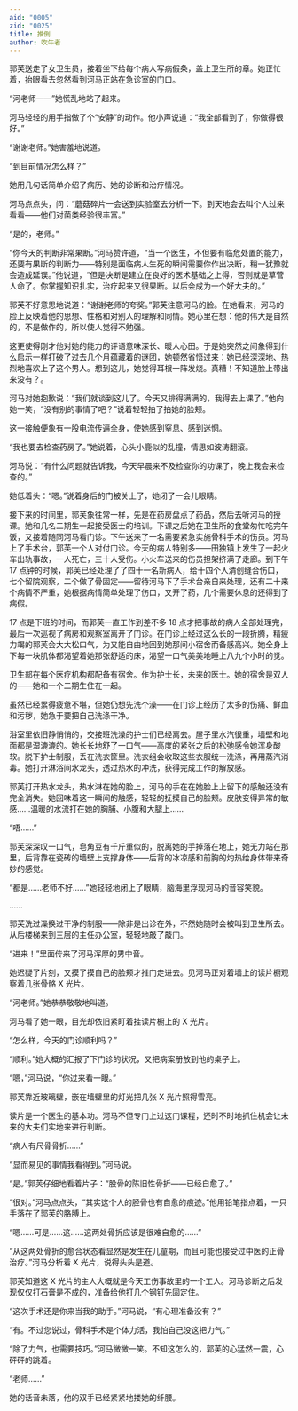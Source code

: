 ```yaml
---
aid: "0005"
zid: "0025"
title: 推倒
author: 吹牛者
---
```


郭芙送走了女卫生员，接着坐下给每个病人写病假条，盖上卫生所的章。她正忙着，抬眼看去忽然看到河马正站在急诊室的门口。

“河老师——”她慌乱地站了起来。

河马轻轻的用手指做了个“安静”的动作。他小声说道：“我全部看到了，你做得很好。”

“谢谢老师。”她害羞地说道。

“到目前情况怎么样？”

她用几句话简单介绍了病历、她的诊断和治疗情况。

河马点点头，问：“蘑菇碎片一会送到实验室去分析一下。到天地会去叫个人过来看看——他们对菌类经验很丰富。”

“是的，老师。”

“你今天的判断非常果断。”河马赞许道，“当一个医生，不但要有临危处置的能力，还要有果断的判断力——特别是面临病人生死的瞬间需要你作出决断，稍一犹豫就会造成延误。”他说道，“但是决断是建立在良好的医术基础之上得，否则就是草菅人命了。你掌握知识扎实，治疗起来又很果断。以后会成为一个好大夫的。”

郭芙不好意思地说道：“谢谢老师的夸奖。”郭芙注意河马的脸。在她看来，河马的脸上反映着他的思想、性格和对别人的理解和同情。她心里在想：他的伟大是自然的，不是做作的，所以使人觉得不勉强。

这更使得刚才他对她的能力的评语意味深长、暖人心田。于是她突然之间象得到什么启示一样打破了过去几个月蕴藏着的谜团，她顿然省悟过来：她已经深深地、热烈地喜欢上了这个男人。想到这儿，她觉得耳根一阵发烧。真糟！不知道脸上带出来没有？。

河马对她抱歉说：“我们就谈到这儿了。今天又排得满满的，我得去上课了。”他向她一笑，“没有别的事情了吧？”说着轻轻拍了拍她的脸颊。

这一接触便象有一股电流传遍全身，使她感到窒息、感到迷惘。

“我也要去检查药房了。”她说着，心头小鹿似的乱撞，情思如波涛翻滚。

河马说：“有什么问题就告诉我，今天早晨来不及检查你的功课了，晚上我会来检查的。”

她低着头：“嗯。”说着身后的门被关上了，她闭了一会儿眼睛。

接下来的时间里，郭芙象往常一样，先是在药房盘点了药品，然后去听河马的授课。她和几名二期生一起接受医士的培训。下课之后她在卫生所的食堂匆忙吃完午饭，又接着随同河马看门诊。下午送来了一名需要紧急实施骨科手术的伤员。河马上了手术台，郭芙一个人对付门诊。今天的病人特别多——田独镇上发生了一起火车出轨事故，一人死亡，三十人受伤。小火车送来的伤员担架挤满了走廊。到下午 17 点钟的时候，郭芙已经处理了了四十一名新病人，给十四个人清创缝合伤口，七个留院观察，二个做了骨固定——留待河马下了手术台亲自来处理，还有二十来个病情不严重，她根据病情简单处理了伤口，又开了药，几个需要休息的还得到了病假。

17 点是下班的时间，而郭芙一直工作到差不多 18 点才把事故的病人全部处理完，最后一次巡视了病房和观察室离开了门诊。在门诊上经过这么长的一段折腾，精疲力竭的郭芙会大大松口气，为又能自由地回到她那间小宿舍而备感高兴。她全身上下每一块肌体都渴望着她那张舒适的床，渴望一口气美美地睡上八九个小时的觉。

卫生部在每个医疗机构都配备有宿舍。作为护士长，未来的医士。她的宿舍是双人的——她和一个二期生住在一起。

虽然已经累得疲惫不堪，但她仍想先洗个澡——在门诊上经历了太多的伤痛、鲜血和污秽，她急于要把自己洗涤干净。

浴室里依旧静悄悄的，交接班洗澡的护士们已经离去。屋子里水汽很重，墙壁和地面都是湿漉漉的。她长长地舒了一口气——高度的紧张之后的松弛感令她浑身酸软。脱下护士制服，丢在洗衣筐里。洗衣组会收取这些衣服统一洗涤，再用蒸汽消毒。她打开淋浴间水龙头，透过热水的冲洗，获得完成工作的解放感。

郭芙打开热水龙头，热水淋在她的脸上，河马的手在在她脸上上留下的感触还没有完全消失。她回味着这一瞬间的触感，轻轻的抚摸自己的脸颊。皮肤变得异常的敏感……温暖的水流打在她的胸脯、小腹和大腿上……

“唔……”

郭芙深深叹一口气，皂角豆有千斤重似的，脱离她的手掉落在地上，她无力站在那里，后背靠在瓷砖的墙壁上支撑身体——后背的冰凉感和前胸的灼热给身体带来奇妙的感觉。

“都是……老师不好……”她轻轻地闭上了眼睛，脑海里浮现河马的音容笑貌。

……

郭芙洗过澡换过干净的制服——除非是出诊在外，不然她随时会被叫到卫生所去。从后楼梯来到三层的主任办公室，轻轻地敲了敲门。

“进来！”里面传来了河马浑厚的男中音。

她迟疑了片刻，又摸了摸自己的脸颊才推门走进去。见河马正对着墙上的读片橱观察着几张骨骼 X 光片。

“河老师。”她恭恭敬敬地叫道。

河马看了她一眼，目光却依旧紧盯着挂读片橱上的 X 光片。

“怎么样，今天的门诊顺利吗？”

“顺利。”她大概的汇报了下门诊的状况，又把病案册放到他的桌子上。

“嗯，”河马说，“你过来看一眼。”

郭芙靠近玻璃壁，嵌在墙壁里的灯光把几张 X 光片照得雪亮。

读片是一个医生的基本功。河马不但专门上过这门课程，还时不时地抓住机会让未来的大夫们实地来进行判断。

“病人有尺骨骨折……”

“显而易见的事情我看得到。”河马说。

“是。”郭芙仔细地看着片子：“股骨的陈旧性骨折——已经自愈了。”

“很对。”河马点点头，“其实这个人的胫骨也有自愈的痕迹。”他用铅笔指点着，一只手落在了郭芙的胳膊上。

“嗯……可是……这……这两处骨折应该是很难自愈的……”

“从这两处骨折的愈合状态看显然是发生在儿童期，而且可能也接受过中医的正骨治疗。”河马分析着 X 光片，说得头头是道。

郭芙知道这 X 光片的主人大概就是今天工伤事故里的一个工人。河马诊断之后发现仅仅打石膏是不成的，准备给他打几个钢钉先固定住。

“这次手术还是你来当我的助手。”河马说，“有心理准备没有？”

“有。不过您说过，骨科手术是个体力活，我怕自己没这把力气。”

“除了力气，也需要技巧。”河马微微一笑。不知这怎么的，郭芙的心猛然一震，心砰砰的跳着。

“老师……”

她的话音未落，他的双手已经紧紧地搂她的纤腰。
